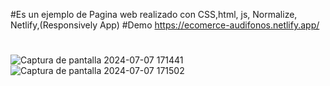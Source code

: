 #Es un ejemplo de Pagina web realizado con CSS,html, js, Normalize, Netlify,(Responsively App)
#Demo https://ecomerce-audifonos.netlify.app/
#
![Captura de pantalla 2024-07-07 171441](https://github.com/MiguelAngeloH/07-audifonos/assets/44765289/33b2e4df-d064-42ea-8d46-e4869e612b23)
![Captura de pantalla 2024-07-07 171502](https://github.com/MiguelAngeloH/07-audifonos/assets/44765289/44960070-4d81-48ac-b807-84922e866540)
